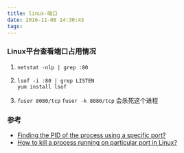 ```yaml
---
title: linux-端口
date: 2016-11-08 14:30:43
tags: 
---
```

### Linux平台查看端口占用情况

1. `netstat -nlp | grep :80`

2. `lsof -i :80 | grep LISTEN`  
    `yum install lsof`

3. `fuser 8080/tcp`
    `fuser -k 8080/tcp` 会杀死这个进程

### 参考
- [Finding the PID of the process using a specific port?](http://unix.stackexchange.com/questions/106561/finding-the-pid-of-the-process-using-a-specific-port)
- [How to kill a process running on particular port in Linux?](https://stackoverflow.com/questions/11583562/how-to-kill-a-process-running-on-particular-port-in-linux)
